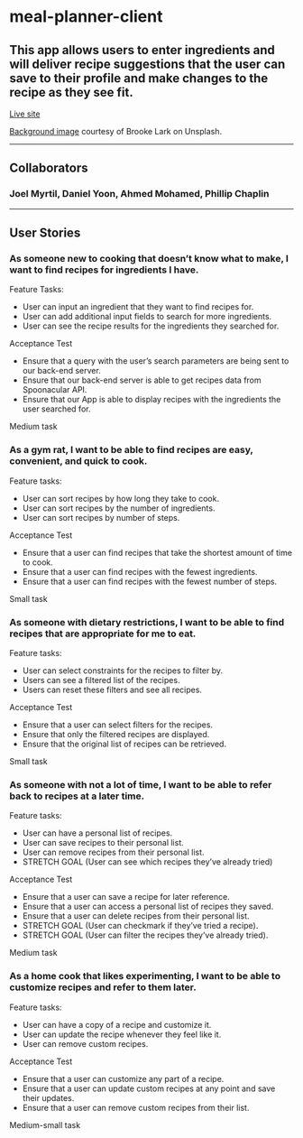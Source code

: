 # meal-planner-client
## This app allows users to enter ingredients and will deliver recipe suggestions that the user can save to their profile and make changes to the recipe as they see fit.

[Live site](https://lucky-fenglisu-5de387.netlify.app/)

[Background image](https://unsplash.com/photos/wMzx2nBdeng) courtesy of Brooke Lark on Unsplash.

***

## Collaborators
### Joel Myrtil, Daniel Yoon, Ahmed Mohamed, Phillip Chaplin

***

## User Stories

### As someone new to cooking that doesn’t know what to make, I want to find recipes for ingredients I have.

Feature Tasks:
- User can input an ingredient that they want to find recipes for.
- User can add additional input fields to search for more ingredients.
- User can see the recipe results for the ingredients they searched for.

Acceptance Test
- Ensure that a query with the user’s search parameters are being sent to our back-end server.
- Ensure that our back-end server is able to get recipes data from Spoonacular API.
- Ensure that our App is able to display recipes with the ingredients the user searched for.

Medium task

### As a gym rat, I want to be able to find recipes are easy, convenient, and quick to cook.
Feature tasks:
- User can sort recipes by how long they take to cook.
- User can sort recipes by the number of ingredients.
- User can sort recipes by number of steps.

Acceptance Test
- Ensure that a user can find recipes that take the shortest amount of time to cook.
- Ensure that a user can find recipes with the fewest ingredients.
- Ensure that a user can find recipes with the fewest number of steps.

Small task

### As someone with dietary restrictions, I want to be able to find recipes that are appropriate for me to eat.
Feature tasks:
- User can select constraints for the recipes to filter by.
- Users can see a filtered list of the recipes.
- Users can reset these filters and see all recipes.

Acceptance Test
- Ensure that a user can select filters for the recipes.
- Ensure that only the filtered recipes are displayed.
- Ensure that the original list of recipes can be retrieved.

Small task

### As someone with not a lot of time, I want to be able to refer back to recipes at a later time.
Feature tasks:
- User can have a personal list of recipes.
- User can save recipes to their personal list.
- User can remove recipes from their personal list.
- STRETCH GOAL (User can see which recipes they’ve already tried)

Acceptance Test
- Ensure that a user can save a recipe for later reference.
- Ensure that a user can access a personal list of recipes they saved.
- Ensure that a user can delete recipes from their personal list.
- STRETCH GOAL (User can checkmark if they’ve tried a recipe).
- STRETCH GOAL (User can filter the recipes they’ve already tried).

Medium task

### As a home cook that likes experimenting, I want to be able to customize recipes and refer to them later.
Feature tasks:
- User can have a copy of a recipe and customize it.
- User can update the recipe whenever they feel like it.
- User can remove custom recipes.

Acceptance Test
- Ensure that a user can customize any part of a recipe.
- Ensure that a user can update custom recipes at any point and save their updates.
- Ensure that a user can remove custom recipes from their list.

Medium-small task

